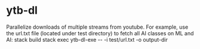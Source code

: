 # ytb-dl

Parallelize downloads of multiple streams from youtube. For example, use the url.txt file (located under test directory) to fetch all AI classes on ML and AI:
stack build
stack exec ytb-dl-exe -- -i test/url.txt -o output-dir
